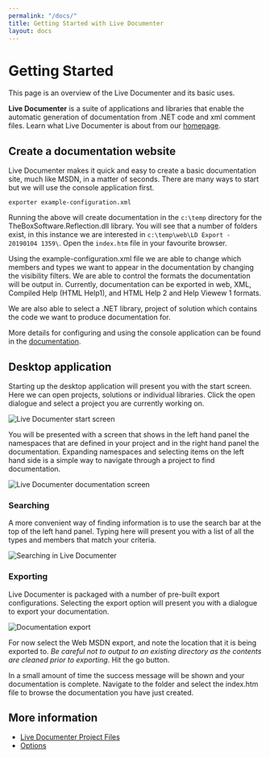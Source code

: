 ```yaml
---
permalink: "/docs/"
title: Getting Started with Live Documenter
layout: docs
---
```


# Getting Started

This page is an overview of the Live Documenter and its basic uses.

__Live Documenter__ is a suite of applications and libraries that enable the automatic generation of documentation
from .NET code and xml comment files. Learn what Live Documenter is about from our [homepage](/).

## Create a documentation website

Live Documenter makes it quick and easy to create a basic documentation site, much like MSDN, in a matter of seconds. There are many
ways to start but we will use the console application first.

```shell
exporter example-configuration.xml
```

Running the above will create documentation in the `c:\temp` directory for the TheBoxSoftware.Reflection.dll library. You will see that a number of folders exist, in this instance we are interested in `c:\temp\web\LD Export - 20190104 1359\`. Open the `index.htm` file in your favourite browser.

Using the example-configuration.xml file we are able to change which members and types we want to appear in the documentation by changing the
visibility filters. We are able to control the formats the documentation will be output in. Currently, documentation can be exported in web, XML,
Compiled Help (HTML Help1), and HTML Help 2 and Help Viewew 1 formats.

We are also able to select a .NET library, project of solution which contains the code we want to produce documentation for.

More details for configuring and using the console application can be found in the [documentation](/docs/application/exporter/).

## Desktop application
Starting up the desktop application will present you with the start screen. Here we can open projects, solutions or individual libraries. Click the open dialogue and select a project you are currently working on.

<div class="row justify-content-center">
    <img class="img-fluid" src="/assets/images/documentation/ld-start-screen.png" alt="Live Documenter start screen">
</div>

You will be presented with a screen that shows in the left hand panel the namespaces that are defined in your project and in the right hand panel the documentation. Expanding namespaces and selecting items on the left hand side is a simple way to navigate through a project to find documentation.

<div class="row justify-content-center">
<img class="img-fluid" src="/assets/images/documentation/ld-open-docs.png" alt="Live Documenter documentation screen">
</div>

### Searching
A more convenient way of finding information is to use the search bar at the top of the left hand panel. Typing here will present you with a list of all the types and members that match your criteria.

<div class="row justify-content-center">
<img class="img-fluid" src="/assets/images/documentation/ld-search.png" alt="Searching in Live Documenter">
</div>

### Exporting
Live Documenter is packaged with a number of pre-built export configurations. Selecting the export option will present you with a dialogue to export your documentation.

<div class="row justify-content-center">
<img class="img-fluid" src="/assets/images/documentation/ld-export-dialogue.png" alt="Documentation export">
</div>

For now select the Web MSDN export, and note the location that it is being exported to. <em>Be careful not to output to an existing directory as the contents are cleaned prior to  exporting</em>. Hit the go button.

In a small amount of time the success message will be shown and your documentation is complete. Navigate to the folder and select the index.htm file to browse the documentation you have just created.

## More information
* [Live Documenter Project Files][ldproj-files]
* [Options][desktop-options]

[ldproj-files]: /docs/application/desktop/ldproj-files/
[desktop-options]: /docs/application/desktop/options/